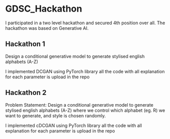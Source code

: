 # GDSC_Hackathon
I participated in a two level hackathon and secured 4th position over all. The hackathon was based on Generative AI.


## Hackathon 1 
Design a conditional generative model to generate stylised english alphabets (A-Z)

I implemented DCGAN using PyTorch library all the code with all explanation for each parameter is upload in the repo

## Hackathon 2

Problem Statement: 
Design a conditional generative model to generate stylised english alphabets (A-Z)
where we control which alphabet (eg. R) we want to generate, and style is chosen randomly.

I implemented cDCGAN using PyTorch library all the code with all explanation for each parameter is upload in the repo
